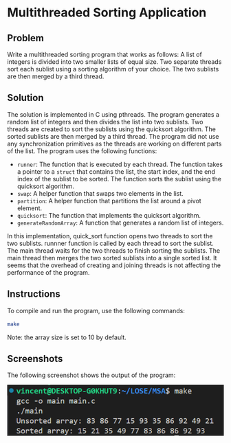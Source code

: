 
# Multithreaded Sorting Application
## Problem

Write a multithreaded sorting program that works as follows: A list of integers is divided into two smaller lists of equal size. Two separate threads sort each sublist using a sorting algorithm of your choice. The two sublists are then merged by a third thread.

## Solution
The solution is implemented in C using pthreads. The program generates a random list of integers and then divides the list into two sublists. Two threads are created to sort the sublists using the quicksort algorithm. The sorted sublists are then merged by a third thread. The program did not use any synchronization primitives as the threads are working on different parts of the list. The program uses the following functions:

- `runner`: The function that is executed by each thread. The function takes a pointer to a `struct` that contains the list, the start index, and the end index of the sublist to be sorted. The function sorts the sublist using the quicksort algorithm.
- `swap`: A helper function that swaps two elements in the list.
- `partition`: A helper function that partitions the list around a pivot element.
- `quicksort`: The function that implements the quicksort algorithm.
- `generateRandomArray`: A function that generates a random list of integers.

In this implementation, quick_sort function opens two threads to sort the two sublists. runnner function is called by each thread to sort the sublist. The main thread waits for the two threads to finish sorting the sublists. The main thread then merges the two sorted sublists into a single sorted list. It seems that the overhead of creating and joining threads is not affecting the performance of the program. 

## Instructions

To compile and run the program, use the following commands:

```bash
make
```

Note: the array size is set to 10 by default. 

## Screenshots

The following screenshot shows the output of the program:

![alt text](image.png)